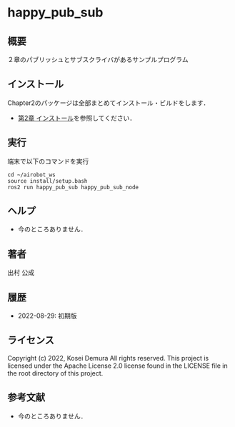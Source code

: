 # happy_pub_sub　
## 概要
２章のパブリッシュとサブスクライバがあるサンプルプログラム


## インストール
Chapter2のパッケージは全部まとめてインストール・ビルドをします．
- [第2章 インストール](https://github.com/AI-Robot-Book-Cn/chapter2)を参照してください．


## 実行  
端末で以下のコマンドを実行
```
cd ~/airobot_ws
source install/setup.bash
ros2 run happy_pub_sub happy_pub_sub_node
```

## ヘルプ
- 今のところありません．
　
 
## 著者
出村 公成


## 履歴
- 2022-08-29: 初期版


## ライセンス
Copyright (c) 2022, Kosei Demura All rights reserved. This project is licensed under the Apache License 2.0 license found in the LICENSE file in the root directory of this project.


## 参考文献
- 今のところありません．



